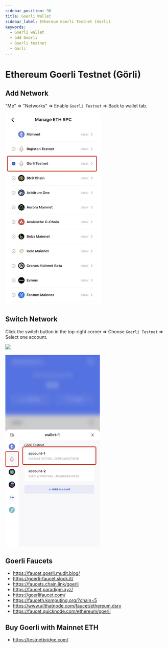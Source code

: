 ```yaml
---
sidebar_position: 90
title: Goerli Wallet
sidebar_label: Ethereum Goerli Testnet (Görli)
keywords:
  - Goerli wallet
  - add Goerli
  - Goerli testnet
  - Görli
---
```


# Ethereum Goerli Testnet (Görli)

## Add Network
"Me" => "Networks" => Enable `Goerli Testnet` => Back to wallet tab.

![](../img/add-goerli.webp)


## Switch Network
Click the switch button in the top-right corner => Choose `Goerli Testnet` => Select one account.

<img src="/img/docs/switch-entrance.webp" width="320" />

![](../img/switch-goerli.webp)


## Goerli Faucets
* https://faucet.goerli.mudit.blog/
* https://goerli-faucet.slock.it/
* ​https://faucets.chain.link/goerli
* ​https://faucet.paradigm.xyz/
* https://goerlifaucet.com/
* https://fauceth.komputing.org/?chain=5
* https://www.allthatnode.com/faucet/ethereum.dsrv
* https://faucet.quicknode.com/ethereum/goerli

## Buy Goerli with Mainnet ETH
* https://testnetbridge.com/